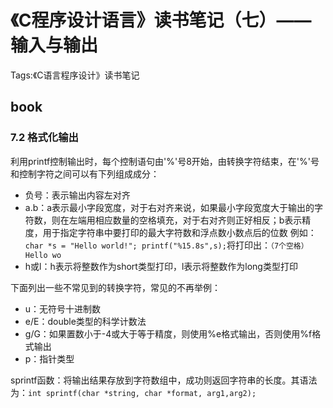 ﻿# 《C程序设计语言》读书笔记（七）——输入与输出
Tags:《C语言程序设计》读书笔记
## book
### 7.2 格式化输出
利用printf控制输出时，每个控制语句由'%'号8开始，由转换字符结束，在'%'号和控制字符之间可以有下列组成成分：

- 负号：表示输出内容左对齐
- a.b：a表示最小字段宽度，对于右对齐来说，如果最小字段宽度大于输出的字符数，则在左端用相应数量的空格填充，对于右对齐则正好相反；b表示精度，用于指定字符串中要打印的最大字符数和浮点数小数点后的位数
例如： `char *s = "Hello world!"; printf("%15.8s",s);`将打印出：`（7个空格）Hello wo`
- h或l：h表示将整数作为short类型打印，l表示将整数作为long类型打印

下面列出一些不常见到的转换字符，常见的不再举例：

- u：无符号十进制数
- e/E：double类型的科学计数法
- g/G：如果置数小于-4或大于等于精度，则使用%e格式输出，否则使用%f格式输出
- p：指针类型

sprintf函数：将输出结果存放到字符数组中，成功则返回字符串的长度。其语法为：`int sprintf(char *string, char *format, arg1,arg2);`
